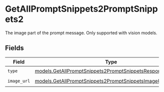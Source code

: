 # GetAllPromptSnippets2PromptSnippets2

The image part of the prompt message. Only supported with vision models.


## Fields

| Field                                                                                                                        | Type                                                                                                                         | Required                                                                                                                     | Description                                                                                                                  |
| ---------------------------------------------------------------------------------------------------------------------------- | ---------------------------------------------------------------------------------------------------------------------------- | ---------------------------------------------------------------------------------------------------------------------------- | ---------------------------------------------------------------------------------------------------------------------------- |
| `type`                                                                                                                       | [models.GetAllPromptSnippets2PromptSnippetsResponse200Type](../models/getallpromptsnippets2promptsnippetsresponse200type.md) | :heavy_check_mark:                                                                                                           | N/A                                                                                                                          |
| `image_url`                                                                                                                  | [models.GetAllPromptSnippets2PromptSnippetsImageURL](../models/getallpromptsnippets2promptsnippetsimageurl.md)               | :heavy_check_mark:                                                                                                           | N/A                                                                                                                          |